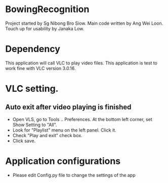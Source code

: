# BowingRecognition
Project started by Sg Nibong Bro Siow. Main code written by Ang Wei Loon. Touch up for usability by Janaka Low.

# Dependency
This application will call VLC to play video files. This application is test to work fine with VLC version 3.0.16.

# VLC setting.
## Auto exit after video playing is finished
- Open VLS, go to Tools .. Preferences. At the bottom left corner, set Show Setting to "All".
- Look for "Playlist" menu on the left panel. Click it.
- Check "Play and exit" check box.
- Click save.

# Application configurations
- Please edit Config.py file to change the settings of the app


